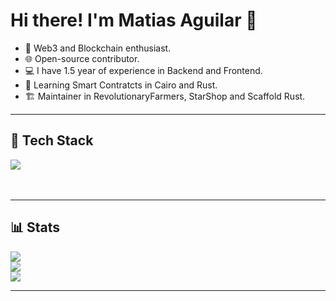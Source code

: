 

 # **Hi there! I'm Matias Aguilar 👋**

- 🌱 Web3 and Blockchain enthusiast.
- 🌐 Open-source contributor.
- 💻 I have 1.5 year of experience in Backend and Frontend.
- 📁 Learning Smart Contratcts in Cairo and Rust.
- 🏗️ Maintainer in RevolutionaryFarmers, StarShop and Scaffold Rust.

---

## 🚀 Tech Stack
<div>
  <img src=https://go-skill-icons.vercel.app/api/icons?i=cairo,py,java,rust,git,npm,javascript,bun/>
</div>
<br><br/>

---

## 📊 Stats
![](https://github-readme-stats.vercel.app/api?username=aguilar1x&theme=vue-dark&hide_border=false&include_all_commits=true&count_private=false)<br/>
![](https://github-readme-streak-stats.herokuapp.com/?user=aguilar1x&theme=vue-dark&hide_border=false)<br/>
![](https://github-readme-stats.vercel.app/api/top-langs/?username=aguilar1x&theme=vue-dark&hide_border=false&include_all_commits=true&count_private=false&layout=compact)

---
